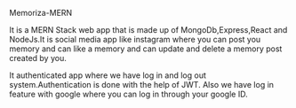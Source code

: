 Memoriza-MERN

It is a MERN Stack web app that is made up of MongoDb,Express,React and NodeJs.It is social media app like instagram where you can post you memory and can like a memory
and can update and delete a memory post created by you.

It authenticated app where we have log in and log out system.Authentication is done with the help of JWT.
Also we have log in feature with google where you can log in through your google ID.
